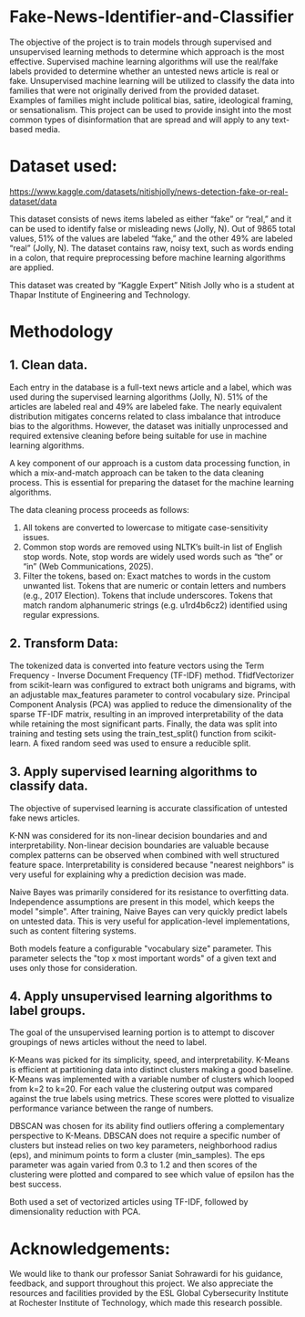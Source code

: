 # Fake-News-Identifier-and-Classifier
The objective of the project is to train models through supervised and unsupervised learning methods to determine which approach is the most effective. Supervised machine learning algorithms will use the real/fake labels provided to determine whether an untested news article is real or fake. Unsupervised machine learning will be utilized to classify the data into families that were not originally derived from the provided dataset. Examples of families might include political bias, satire, ideological framing, or sensationalism. This project can be used to provide insight into the most common types of disinformation that are spread and will apply to any text-based media. 

# Dataset used: 
https://www.kaggle.com/datasets/nitishjolly/news-detection-fake-or-real-dataset/data

This dataset consists of news items labeled as either “fake” or “real,” and it can be used to identify false or misleading news (Jolly, N). Out of 9865 total values,  51% of the values are labeled “fake,”  and the other 49% are labeled “real” (Jolly, N). The dataset contains raw, noisy text, such as words ending in a colon, that require preprocessing before machine learning algorithms are applied. 

This dataset was created by “Kaggle Expert” Nitish Jolly who is a student at Thapar Institute of Engineering and Technology. 

# Methodology 
## 1. Clean data. 
Each entry in the database is a full-text news article and a label, which was used during the supervised learning algorithms (Jolly, N). 51% of the articles are labeled real and 49% are labeled fake. The nearly equivalent distribution mitigates concerns related to class imbalance that introduce bias to the algorithms. However, the dataset was initially unprocessed and required extensive cleaning before being suitable for use in machine learning algorithms. 

A key component of our approach is a custom data processing function, in which a mix-and-match approach can be taken to the data cleaning process. This is essential for preparing the dataset for the machine learning algorithms.

The data cleaning process proceeds as follows:
1. All tokens are converted to lowercase to mitigate case-sensitivity issues.
2. Common stop words are removed using NLTK’s built-in list of English stop words. Note, stop words are
widely used words such as “the” or “in” (Web Communications, 2025).
3. Filter the tokens, based on:
     Exact matches to words in the custom unwanted list.
     Tokens that are numeric or contain letters and numbers (e.g., 2017 Election).
     Tokens that include underscores.
     Tokens that match random alphanumeric strings (e.g. u1rd4b6cz2) identified using regular expressions.

## 2. Transform Data: 
The tokenized data is converted into feature vectors using the Term Frequency - Inverse Document Frequency (TF-IDF) method. TfidfVectorizer from scikit-learn was configured to extract both unigrams and bigrams, with an adjustable max_features parameter to control vocabulary size. 
Principal Component Analysis (PCA) was applied to reduce the dimensionality of the sparse TF-IDF matrix, resulting in an improved interpretability of the data while retaining the most significant parts. 
Finally, the data was split into training and testing sets using the train_test_split() function from scikit-learn. A fixed random seed was used to ensure a reducible split. 

## 3. Apply supervised learning algorithms to classify data. 
The objective of supervised learning is accurate classification of untested fake news articles. 

K-NN was considered for its non-linear decision boundaries and and interpretability. Non-linear decision boundaries are valuable because complex patterns can be observed when combined with well structured feature space. Interpretability is considered because "nearest neighbors" is very useful for explaining why a prediction decision was made.

Naive Bayes was primarily considered for its resistance to overfitting data. Independence assumptions are present in this model, which keeps the model "simple". After training, Naive Bayes can very quickly predict labels on untested data. This is very useful for application-level implementations, such as content filtering systems.

Both models feature a configurable "vocabulary size" parameter. This parameter selects the "top x most important words" of a given text and uses only those for consideration.

## 4. Apply unsupervised learning algorithms to label groups.
The goal of the unsupervised learning portion is to attempt to discover groupings of news articles without the need to label. 

K-Means was picked for its simplicity, speed, and interpretability. K-Means is efficient at partitioning data into distinct clusters making a good baseline. K-Means was implemented with a variable number of clusters which looped from k=2 to k=20. For each value the clustering output was compared against the true labels using metrics. These scores were plotted to visualize performance variance between the range of numbers.

DBSCAN was chosen for its ability find outliers offering a complementary perspective to K-Means. DBSCAN does not require a specific number of clusters but instead relies on two key parameters, neighborhood radius (eps), and minimum points to form a cluster (min\_samples). The eps parameter was again varied from 0.3 to 1.2 and then scores of the clustering were plotted and compared to see which value of epsilon has the best success.

Both used a set of vectorized articles using TF-IDF, followed by dimensionality reduction with PCA.  

# Acknowledgements: 
We would like to thank our professor Saniat Sohrawardi for his guidance, feedback, and support throughout this project. We also appreciate the resources and facilities provided by the ESL Global Cybersecurity Institute at Rochester Institute of Technology, which made this research possible.

